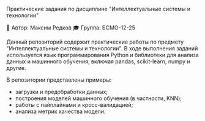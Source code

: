 Практические задания по дисциплине "Интеллектуальные системы и технологии"

📘 Автор: Максим Редков
🎓 Группа: БСМО-12-25

Данный репозиторий содержит практические работы по предмету "Интеллектуальные системы и технологии".
В ходе выполнения заданий используется язык программирования Python и библиотеки для анализа данных и машинного обучения, включая pandas, scikit-learn, numpy и другие.

В репозитории представлены примеры:
 - загрузки и предобработки данных;
 - построения моделей машинного обучения (в частности, KNN);
 - работы с пайплайнами и кросс-валидацией;
 - анализа метрик качества модели.